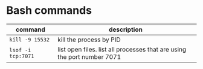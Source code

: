 # Bash commands

command | description
-- | --
`kill -9 15532` | kill the process by PID
`lsof -i tcp:7071` | list open files. list all processes that are using the port number 7071
